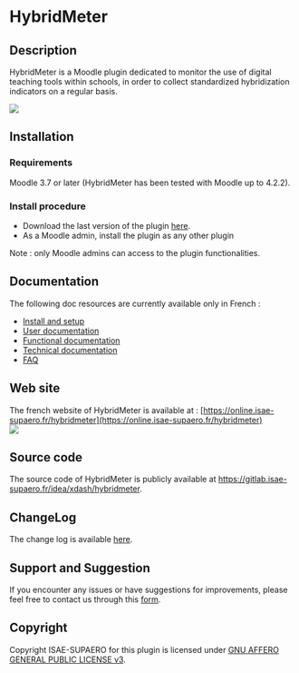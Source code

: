 # HybridMeter

## Description
HybridMeter is a Moodle plugin dedicated to monitor the use of digital teaching tools within schools, 
in order to collect standardized hybridization indicators on a regular basis.

![](https://t2594656.p.clickup-attachments.com/t2594656/0d25ea82-ff6e-4643-b73f-b43d6cf6bc72/image.png)

## Installation
### Requirements
Moodle 3.7 or later (HybridMeter has been tested with Moodle up to 4.2.2).
### Install procedure
* Download the last version of the plugin [here](https://online.isae-supaero.fr/resources/hybridmeter/download/report_hybridmeter.zip).
* As a Moodle admin, install the plugin as any other plugin

Note : only Moodle admins can access to the plugin functionalities.

## Documentation
The following doc resources are currently available only in French :
* [Install and setup](doc/doc_installation.md)
* [User documentation](doc/doc_utilisateur.md)
* [Functional documentation](doc/doc_fonctionnelle.md)
* [Technical documentation](doc/doc_technique.md)
* [FAQ](doc/faq.md)

## Web site
The french website of HybridMeter is available at : [https://online.isae-supaero.fr/hybridmeter](https://online.isae-supaero.fr/hybridmeter) \
[![](https://t2594656.p.clickup-attachments.com/t2594656/02a2acc8-fd84-4d24-9e1a-299262ff2ce0/HybridmeterWebsite.png)](https://online.isae-supaero.fr/hybridmeter)

## Source code
The source code of HybridMeter is publicly available at https://gitlab.isae-supaero.fr/idea/xdash/hybridmeter.

## ChangeLog
The change log is available [here](https://doc.clickup.com/d/h/2f5v0-8568/7b507d8c7c54778).

## Support and Suggestion
If you encounter any issues or have suggestions for improvements, please feel free to contact us through this
[form](https://forms.clickup.com/f/2f5v0-8508/5SDCGICT8X4L037TAF).



## Copyright
Copyright ISAE-SUPAERO for this plugin is licensed under [GNU AFFERO GENERAL PUBLIC LICENSE v3](LICENSE.md).